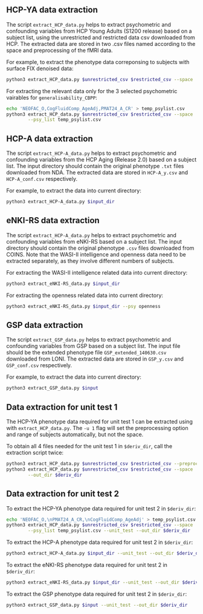 ## HCP-YA data extraction

The script `extract_HCP_data.py` helps to extract psychometric and confounding variables from HCP Young Adults (S1200 release) based on a subject list, using the unrestricted and restricted data csv downloaded from HCP. The extracted data are stored in two .csv files named according to the space and preprocessing of the fMRI data.

For example, to extract the phenotype data correponsing to subjects with surface FIX denoised data:

```bash
python3 extract_HCP_data.py $unrestricted_csv $restricted_csv --space 'surf' --preproc 'fix'
```

For extracting the relevant data only for the 3 selected psychometric vairables for `generalisability_CBPP`:

```bash
echo 'NEOFAC_O,CogFluidComp_AgeAdj,PMAT24_A_CR' > temp_psylist.csv
python3 extract_HCP_data.py $unrestricted_csv $restricted_csv --space 'MNI' --preproc 'fix_wmcsf' \
        --psy_list temp_psylist.csv
```

## HCP-A data extraction

The script `extract_HCP-A_data.py` helps to extract psychometric and confounding variables from the HCP Aging (Release 2.0) based on a subject list. The input directory should contain the original phenotype `.txt` files downloaded from NDA. The extracted data are stored in `HCP-A_y.csv` and `HCP-A_conf.csv` respectively.

For example, to extract the data into current directory:

```bash
python3 extract_HCP-A_data.py $input_dir
```

## eNKI-RS data extraction

The script `extract_HCP-A_data.py` helps to extract psychometric and confounding variables from eNKI-RS based on a subject list. The input directory should contain the original phenotype `.csv` files downloaded from COINS. Note that the WASI-II intelligence and openness data need to be extracted separately, as they involve different numbers of subjects.

For extracting the WASI-II intelligence related data into current directory:

```bash
python3 extract_eNKI-RS_data.py $input_dir
```

For extracting the openness related data into current directory:

```bash
python3 extract_eNKI-RS_data.py $input_dir --psy openness
```

## GSP data extraction

The script `extract_GSP_data.py` helps to extract psychometric and confounding variables from GSP based on a subject list. The input file should be the extended phenotype file `GSP_extended_140630.csv` downloaded from LONI. The extracted data are stored in `GSP_y.csv` and `GSP_conf.csv` respectively.

For example, to extract the data into current directory:

```bash
python3 extract_GSP_data.py $input
```

## Data extraction for unit test 1

The HCP-YA phenotype data required for unit test 1 can be extracted using with `extract_HCP_data.py`. The `-u 1` flag will set the preprocessing option and range of subjects automatically, but not the space.

To obtain all 4 files needed for the unit test 1 in `$deriv_dir`, call the extraction script twice:

```bash
python3 extract_HCP_data.py $unrestricted_csv $restricted_csv --preproc 'gsr' --unit_test --out_dir $deriv_dir
python3 extract_HCP_data.py $unrestricted_csv $restricted_csv --space 'MNI' --preproc 'fix_wmcsf' --unit_test \
        --out_dir $deriv_dir
```

## Data extraction for unit test 2

To extract the HCP-YA phenotype data required for unit test 2 in `$deriv_dir`:

```bash
echo 'NEOFAC_O,\nPMAT24_A_CR,\nCogFluidComp_AgeAdj' > temp_psylist.csv
python3 extract_HCP_data.py $unrestricted_csv $restricted_csv --space 'MNI' --preproc 'fix_wmcsf' \
        --psy_list temp_psylist.csv --unit_test --out_dir $deriv_dir
```

To extract the HCP-A phenotype data required for unit test 2 in `$deriv_dir`:

```bash
python3 extract_HCP-A_data.py $input_dir --unit_test --out_dir $deriv_dir
```

To extract the eNKI-RS phenotype data required for unit test 2 in `$deriv_dir`:

```bash
python3 extract_eNKI-RS_data.py $input_dir --unit_test --out_dir $deriv_dir
```
To extract the GSP phenotype data required for unit test 2 in `$deriv_dir`:

```bash
python3 extract_GSP_data.py $input --unit_test --out_dir $deriv_dir
```
